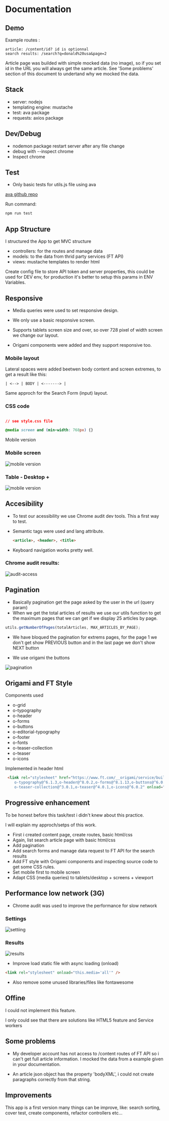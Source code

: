 # Documentation


## Demo

Example routes : 

```
article: /content/id? id is optionnal
search results: /search?q=donald%20usa&page=2
```

Article page was builded with simple mocked data (no image), so if you set id in the URL you will always get the same article. See 'Some problems' section of this document to undertand why we mocked the data.

## Stack

- server: nodejs
- templating engine: mustache
- test: ava package
- requests: axios package

## Dev/Debug

- nodemon package restart server after any file change
- debug with --inspect chrome
- Inspect chrome

## Test 

- Only basic tests for utils.js file using ava

[ava github repo](https://github.com/avajs/ava)
 
 Run command:
 ```bash
 npm run test
 ```

 ## App Structure

I structured the App to get MVC structure
- controllers: for the routes and manage data
- models: to the data from thrid party services (FT API)
- views: mustache templates to render html

Create config file to store API token and server properties, 
this could be used for DEV env, for production it's better to setup this params in ENV Variables.



## Responsive

- Media queries were used to set responsive design.

- We only use a basic responsive screen.

- Supports tablets screen size and over, so over 728 pixel of width screen we change our layout.

- Origami components were added and they support responsive too.

### Mobile layout 

Lateral spaces were added beetwen body content and screen extremes, to get a result like this: 

```| <--> | BODY | <-------> |```

Same approch for the Search Form (input) layout.


### CSS code
```css

// see style.css file

@media screen and (min-width: 768px) {}
```

Mobile version

### Mobile screen
![mobile version](./images/mobile-screen.png)

### Table - Desktop +
![mobile version](./images/desktop-screen.png)

## Accesibility

- To test our acessibility we use Chrome audit dev tools. This a first way to test.
- Semantic tags were used and lang attribute.
  ```html
  <article>, <header>, <title>
  ```

- Keyboard navigation works pretty well.

### Chrome audit results:


![audit-access](images/audit-accessibility.png)

## Pagination

- Basically pagination get the page asked by the user in the url (query param)
- When we get the total articles of results we use our utils function to get the maximum pages that we can get if we display 25 articles by page. 

```javascript
utils.getNumberOfPages(totalArticles, MAX_ARTICLES_BY_PAGE);
```

- We have bloqued the pagination for extrems pages, for the page 1 we don't get show PREVIOUS button and in the last page we don't show NEXT button

- We use origami the buttons

![pagination](./images/pagination.png)

## Origami and FT Style

Components used

- o-grid
- o-typography
- o-header
- o-forms
- o-buttons
- o-editorial-typography
- o-footer
- o-fonts
- o-teaser-collection
- o-teaser
- o-icons

Implemented in header html
```html
 <link rel="stylesheet" href="https://www.ft.com/__origami/service/build/v2/bundles/css?modules=o-grid@^5.0.2,
    o-typography@^6.1.3,o-header@^8.0.2,o-forms@^8.1.13,o-buttons@^6.0.9,o-editorial-typography@^1.0.4,o-footer@^7.0.2,o-fonts@^4.0.2,
    o-teaser-collection@^3.0.1,o-teaser@^4.0.1,o-icons@^6.0.2" onload="this.media='all'"/>
```

## Progressive enhancement

To be honest before this task/test i didn't knew about this practice. 

I will explain my approch/setps of this work.

- First i created content page, create routes, basic html/css
- Again, list search article page with basic html/css
- Add pagination
- Add search forms and manage data request to FT API for the search results
- Add FT style with Origami components and inspecting source code to get some CSS rules.
- Set mobile first to mobile screen
- Adapt CSS (media queries) to tablets/desktop + screens + viewport

## Performance low network (3G)

- Chrome audit was used to improve the performance for slow network

### Settings

![settiing](./images/audit-perf-setting.png)

### Results 

![results](./images/audit-perf.png)


- Improve load static file with async loading (onload)

```html
<link rel="stylesheet" onload="this.media='all'" />
```

- Also remove some unused libraries/files like fontawesome

## Offine

I could not implement this feature. 

I only could see that there are solutions like HTML5 feature and Service workers

## Some problems

- My developer account has not access to /content routes of FT API so i can't get full article information. I mocked the data from a example given in your documentation.

- An article json object has the property 'bodyXML', i could not create paragraphs correctly from that string.

## Improvements

This app is a first version many things can be improve, like: search sorting, cover test, create components, refactor controllers etc...

